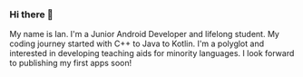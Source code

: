 ### Hi there 👋 
My name is Ian. I'm a Junior Android Developer and lifelong student. 
My coding journey started with C++ to Java to Kotlin.
I'm a polyglot and interested in developing teaching aids for minority languages. 
I look forward to publishing my first apps soon! 

<!--
**intliziyo/intliziyo** is a ✨ _special_ ✨ repository because its `README.md` (this file) appears on your GitHub profile.

Here are some ideas to get you started:

- 🔭 I’m currently working on ...
- 🌱 I’m currently learning ...
- 👯 I’m looking to collaborate on ...
- 🤔 I’m looking for help with ...
- 💬 Ask me about ...
- 📫 How to reach me: ...
- 😄 Pronouns: ...
- ⚡ Fun fact: ...
-->
